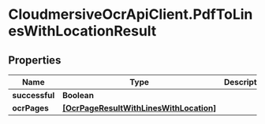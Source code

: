 # CloudmersiveOcrApiClient.PdfToLinesWithLocationResult

## Properties
Name | Type | Description | Notes
------------ | ------------- | ------------- | -------------
**successful** | **Boolean** |  | [optional] 
**ocrPages** | [**[OcrPageResultWithLinesWithLocation]**](OcrPageResultWithLinesWithLocation.md) |  | [optional] 


